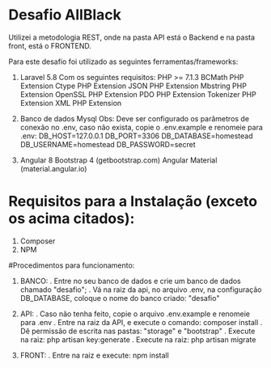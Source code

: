 # Desafio AllBlack

Utilizei a metodologia REST, onde na pasta API está o Backend  e na pasta front, está o FRONTEND.

Para este desafio foi utilizado as seguintes ferramentas/frameworks:

  1) Laravel 5.8
    Com os seguintes requisitos:
        PHP >= 7.1.3
        BCMath PHP Extension
        Ctype PHP Extension
        JSON PHP Extension
        Mbstring PHP Extension
        OpenSSL PHP Extension
        PDO PHP Extension
        Tokenizer PHP Extension
        XML PHP Extension
        
  2) Banco de dados Mysql 
    Obs: Deve ser configurado os parâmetros de conexão no .env, caso não exista, copie o .env.example e renomeie para .env: 
      DB_HOST=127.0.0.1
      DB_PORT=3306
      DB_DATABASE=homestead
      DB_USERNAME=homestead
      DB_PASSWORD=secret
      
  3) Angular 8
    Bootstrap 4 (getbootstrap.com)
    Angular Material (material.angular.io)
      
# Requisitos para a Instalação (exceto os acima citados):
  1) Composer
  2) NPM
      
#Procedimentos para funcionamento:
  1) BANCO:
    . Entre no seu banco de dados e crie um banco de dados chamado "desafio";
    . Vá na raiz da api, no arquivo .env, na configuração DB_DATABASE, coloque o nome do banco criado: "desafio"
    
  2) API:
    . Caso não tenha feito, copie o arquivo .env.example e renomeie para .env
    . Entre na raiz da API, e execute o comando: composer install
    . Dê permissão de escrita nas pastas: "storage" e "bootstrap"
    . Execute na raiz: php artisan key:generate
    . Execute na raiz: php artisan migrate
    
  3) FRONT:
    . Entre na raiz e execute: npm install
    
  
